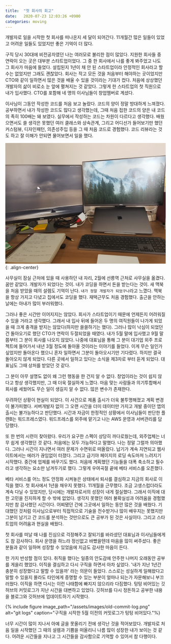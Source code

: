 ```yaml
---
title:  "첫 회사의 회고"
date:   2020-07-23 12:03:26 +0900
categories: moving
---
```

개발자로 일을 시작한 첫 회사를 떠나온지 세 달이 되어간다. 11개월간 많은 일들이 있었고 어려운 일들도 있었지만 좋은 기억이 더 많다.

구직 당시 30대에 비전공자였던 나는 여러모로 불리한 점이 많았다. 지원한 회사들 중 연락이 오는 곳은 대부분 스타트업이었다. 그 중 한 회사에서 나를 좋게 봐주었고 나도 그 회사가 마음에 들었다. 설립된지 1년이 채 안 된 스타트업이라 안정적인 회사라고 할 수는 없었지만 그래도 괜찮았다. 회사는 작고 모든 것을 처음부터 해야하는 곳이었지만 CTO와 같이 일하면서 많은 것을 배울 수 있을 것이라는 기대가 컸다. 처음에 상상했던 개발자의 삶이 비로소 눈 앞에 펼쳐지는 것 같았다. 그렇게 한 스타트업의 첫 직원으로 내가 입사했다. CTO를 포함해 네 명의 이사님들이 창업멤버로 계셨다.

이사님이 그동안 작성한 코드를 처음 보고 놀랐다. 코드의 양이 정말 방대하게 느껴졌다. 공부하면서 내가 작성한 코드도 많다고 생각했는데, 그때 처음 접한 코드의 양은 내 코드의 족히 100배는 돼 보였다. 실무에서 작성하는 코드는 차원이 다르다고 생각했다. 배웠으면서도 쓸 생각은 못했던 여러 클래스와 상속관계, 그리고 어디선가 들어보기만 했던 커스텀뷰, 디자인패턴, 의존성주입 등을 그 때 처음 코드로 경험했다. 코드 리뷰라는 것도 하고 잘 이해가 안되면 물어보면서 일을 했다.


![first-desk](/assets/images/first-desk.jpg){: .align-center}


사무실이 잠실 근처에 있을 때 사용하던 내 자리, 2월에 선릉역 근처로 사무실을 옮겼다.
꿈만 같았다. 개발자가 되었다는 것이. 내가 코딩을 하면서 돈을 받는다는 것이. 새 맥북을 처음 받았을 때의 설렘도 기억이 난다. `내가 정말 개발자가 되었구나`라고 느꼈다. 맥북을 항상 가지고 다녔고 집에서도 코딩을 했다. 재택근무도 처음 경험했다. 출근을 안하는 날에는 아내가 많이 부러워했다.

그러나 좋은 시간만 이어지지는 않았다. 회사가 스타트업이기 때문에 언제든지 어려워질 수 있을 거라고 생각했다. 그래서 내 입사 뒤에 들어온 두 명의 여직원들이 나가게 되었을 때 크게 충격을 받지는 않았다(하지만 쓸쓸하기는 했다). 그러나 많이 낙심이 되었던 건 돌아오기로 했던 CTO가 연락이 두절되었을 때였다. 내가 5월 말에 입사했고 9월 말 쯤부터 그 분이 회사를 나오지 않았다. 나중에 대표님을 통해 그 분이 대기업 외주 프로젝트에 들어가서 내년 3월 정도에 돌아올 것이라는 이야기를 들었다. 이게 무슨 일인가 싶었지만 돌아온다 했으니 혼자 일하면서 그분이 돌아오시기만 기다렸다. 하지만 결국 돌아오지 않게 되었다. 다른 곳에서 일하고 있다는 소식을 제3자로 부터 듣게 되었다. 대표님도 그때 상처를 받았던 것 같다.

그 분이 아무 설명도 없이 왜 그런 행동을 한 건지 알 수 없다. 창업이라는 것이 쉽지 않다고 항상 생각했지만, 그 때 더욱 절실하게 느꼈다. 마음 맞는 사람들과 의기투합해서 회사를 세웠어도 무슨 일이 생길지 알 수 없다. 많은 변수가 존재한다.

우려하던 상황이 현실이 되었다. 이 사건으로 제품 출시가 더욱 불투명해졌고 계획 변경이 불가피했다. 서버개발자 없이 그 오랜 시간을 더미 데이터만 가지고 개발 중이던 앱의 출시는 불가능하다고 판단했다. 시간과 자금이 한정적인 상황에서 이사님들이 판단한 플랜B는 워드프레스였다. 워드프레스를 외주에 맡기고 나는 AWS 운영과 서버관리를 담당했다.

또 한 번의 시련이 찾아왔다. 우리가 요구한 스펙이 상당히 까다로웠는데, 외주업체는 너무 쉽게 생각했던 것 같다. 처음에는 모두 가능하다고 말했다. 나는 정말 그럴까 의아했다. 그러나 시간이 지나면서 여러 문제가 수면위로 떠올랐다. 납기가 계속 지연되고 웹사이트에서는 에러가 끊임없이 터졌다. 그리고 급기야 페이지의 로딩 속도마저 느려지기 시작했다. 중간에 업체를 바꾸기도 했다. 처음에 계획했던 기능들을 대폭 축소하고 필수라고 생각하는 요소만 남겨두기로 했다. 그렇게 우여곡절 끝에 베타 서비스를 오픈했다.

베타 서비스를 어느 정도 안정화 시켜놓은 상태에서 퇴사를 결심하고 지금의 회사로 이직을 했다. 첫 회사에서 1년을 채우지 못했다. 11개월을 근무했다. 조금 고생스럽더라도 계속 다닐 수 있었지만, 당시에는 개발자로서의 성장이 내게 절실했다. 그래서 이직에 대한 고민을 진지하게 할 수 밖에 없었다. 생각지 못했던 여러 불확실성과 어려움을 경험했지만 참 감사했던 시간이다. 어찌됐던 간에 그곳에서 일하는 동안 많은 것을 배웠다. 기대했던 것처럼 이사님으로부터 직접적으로 기술을 전수받거나 많이 배우지는 못했지만 그분이 남기고 간 코드를 분석하는 것만으로도 큰 공부가 된 것은 사실이다. 그리고 스타트업의 어려움과 현실을 배웠다.

첫 회사를 떠날 때 나를 진심으로 걱정해주고 잘되기를 바라셨던 대표님과 이사님들에게도 참 감사하다. 회사 운영을 하느라 정신없고 바빴을텐데 마음을 많이 써주셨다. 좋은 분들과 같이 일하며 성장할 수 있었음에 지금도 감사한 마음이 든다.

한 가지 반성할 점이 있다. 취직을 했다는 일종의 안도감에 안주한 나머지 오래동안 공부를 게을리 했었다. 이직을 결심하고 다시 구직을 하면서 아차 싶었다. '내가 지난 1년간 충분히 성장했다고 말할 수 있을까' 라는 의문이 들었다. 스스로는 성실하게 일해왔다고 말할 수 있을지 몰라도 타인에게 증명할 수 있는 부분이 얼마나 되는가 자문해보니 부끄러웠다. 이직을 하면 다시는 이런 나태함에 빠지지 않으리라 다짐했다. 텅텅 비어있는 깃허브의 커밋로그가 지난 시간을 대변하고 있었다. 깃허브를 다시 정돈하고 공부한 내용을 블로그와 깃허브에 업데이트하기 시작했다.


{% include figure image_path="/assets/images/old-commit-log.png" alt="git logs" caption="구직을 시작한 5월 이전의 커밋로그가 텅텅 비어있다."%}

너무 시간이 많이 지나서 아예 글을 못올리기 전에 생각난 것을 적어보았다. 개발자로 처음 일을 시작했던 그 때의 설렘과 기쁨을 떠올리니 나름 많이 성장한 내가 보이는 것 같다. 어려운 시간들을 지나고 그 시간들을 감사함으로 기억할 수 있어서 참 다행이다.